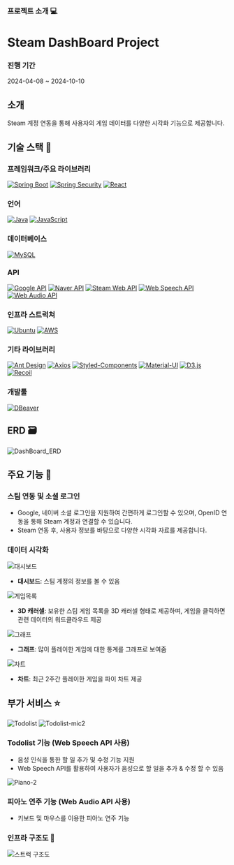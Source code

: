 ### 프로젝트 소개 :computer:

# Steam DashBoard Project

### 진행 기간
2024-04-08 ~ 2024-10-10

## 소개
Steam 계정 연동을 통해 사용자의 게임 데이터를 다양한 시각화 기능으로 제공합니다.

## 기술 스택 :hammer:

### 프레임워크/주요 라이브러리
[![Spring Boot](https://img.shields.io/badge/Spring%20Boot-6DB33F?style=for-the-badge&logo=Spring-Boot&logoColor=white)](https://spring.io/projects/spring-boot) 
[![Spring Security](https://img.shields.io/badge/Spring%20Security-6DB33F?style=for-the-badge&logo=Spring-Security&logoColor=white)](https://spring.io/projects/spring-security) 
[![React](https://img.shields.io/badge/React-61DAFB?style=for-the-badge&logo=React&logoColor=black)](https://reactjs.org/)


### 언어
[![Java](https://img.shields.io/badge/Java-808080?style=for-the-badge&logo=coffeescript&logoColor=white)](https://www.oracle.com/java/)
[![JavaScript](https://img.shields.io/badge/JavaScript-F7DF1E?style=for-the-badge&logo=JavaScript&logoColor=black)](https://developer.mozilla.org/en-US/docs/Web/JavaScript)


### 데이터베이스
[![MySQL](https://img.shields.io/badge/MySQL-4479A1?style=for-the-badge&logo=MySQL&logoColor=white)](https://www.mysql.com/) 


### API
[![Google API](https://img.shields.io/badge/Google%20API-4285F4?style=for-the-badge&logo=Google&logoColor=white)](https://developers.google.com/apis-explorer) 
[![Naver API](https://img.shields.io/badge/Naver%20API-03C75A?style=for-the-badge&logo=Naver&logoColor=white)](https://developers.naver.com/) 
[![Steam Web API](https://img.shields.io/badge/Steam%20API-000000?style=for-the-badge&logo=Steam&logoColor=white)](https://steamcommunity.com/dev) 
[![Web Speech API](https://img.shields.io/badge/Web%20Speech%20API-5B21B6?style=for-the-badge&logo=Google-Chrome&logoColor=white)](https://developer.mozilla.org/en-US/docs/Web/API/Web_Speech_API) 
[![Web Audio API](https://img.shields.io/badge/Web%20Audio%20API-8E44AD?style=for-the-badge&logo=Web-Audio&logoColor=white)](https://developer.mozilla.org/en-US/docs/Web/API/Web_Audio_API)

### 인프라 스트럭쳐

[![Ubuntu](https://img.shields.io/badge/Ubuntu-E95420?style=for-the-badge&logo=Ubuntu&logoColor=white)](https://ubuntu.com/) 
[![AWS](https://img.shields.io/badge/AWS-232F3E?style=for-the-badge&logo=Amazon-AWS&logoColor=white)](https://aws.amazon.com/)



### 기타 라이브러리
[![Ant Design](https://img.shields.io/badge/Ant%20Design-0170FE?style=for-the-badge&logo=Ant-Design&logoColor=white)](https://ant.design/) 
[![Axios](https://img.shields.io/badge/Axios-5A29E4?style=for-the-badge&logo=Axios&logoColor=white)](https://axios-http.com/) 
[![Styled-Components](https://img.shields.io/badge/Styled--Components-DB7093?style=for-the-badge&logo=styled-components&logoColor=white)](https://styled-components.com/) 
[![Material-UI](https://img.shields.io/badge/Material--UI-007FFF?style=for-the-badge&logo=mui&logoColor=white)](https://mui.com/) 
[![D3.js](https://img.shields.io/badge/D3.js-F9A03C?style=for-the-badge&logo=d3-dot-js&logoColor=white)](https://d3js.org/) 
[![Recoil](https://img.shields.io/badge/Recoil-3578E5?style=for-the-badge&logo=Recoil&logoColor=white)](https://recoiljs.org/)

### 개발툴
[![DBeaver](https://img.shields.io/badge/DBeaver-1B5B95?style=for-the-badge&logo=DBeaver&logoColor=white)](https://dbeaver.io/)



## ERD :card_file_box:
![DashBoard_ERD](https://github.com/user-attachments/assets/936971b8-b18a-448f-90be-9241d0116325)


## 주요 기능 :star2:
### 스팀 연동 및 소셜 로그인
- Google, 네이버 소셜 로그인을 지원하여 간편하게 로그인할 수 있으며, OpenID 연동을 통해 Steam 계정과 연결할 수 있습니다.
- Steam 연동 후, 사용자 정보를 바탕으로 다양한 시각화 자료를 제공합니다.

### 데이터 시각화



![대시보드](https://github.com/user-attachments/assets/85f5a2e7-cfc4-4605-81c2-d6ff05745b78)
- **대시보드**: 스팀 계정의 정보를 볼 수 있음

  
 ![게임목록](https://github.com/user-attachments/assets/109b55a8-fc24-46d5-b5ee-631f3377051b)
- **3D 캐러셀**: 보유한 스팀 게임 목록을 3D 캐러셀 형태로 제공하며, 게임을 클릭하면 관련 데이터의 워드클라우드 제공

  
 ![그래프](https://github.com/user-attachments/assets/f4ca3675-a274-4f4b-aa66-29e56602f2ab)
- **그래프**: 많이 플레이한 게임에 대한 통계를 그래프로 보여줌

  
 ![차트](https://github.com/user-attachments/assets/741e922a-894e-4f4d-ba3b-21c51ac36bd1)
- **차트**: 최근 2주간 플레이한 게임을 파이 차트 제공


## 부가 서비스 :star:

![Todolist](https://github.com/user-attachments/assets/d8ad5bf2-1db4-464d-b53e-37e796838745)
![Todolist-mic2](https://github.com/user-attachments/assets/7318cec4-f241-4847-bdd1-e709534a168e)
### Todolist 기능 (Web Speech API 사용)
- 음성 인식을 통한 할 일 추가 및 수정 기능 지원
- Web Speech API를 활용하여 사용자가 음성으로 할 일을 추가 & 수정 할 수 있음

![Piano-2](https://github.com/user-attachments/assets/4106e73e-7f0b-40e6-8bb3-525f235a3e5c)
### 피아노 연주 기능 (Web Audio API 사용)
- 키보드 및 마우스를 이용한 피아노 연주 기능




### 인프라 구조도 :wrench:
![스트럭 구조도](https://github.com/user-attachments/assets/0b8c24bb-1bc8-4bd5-bb24-947fa9de356a)

